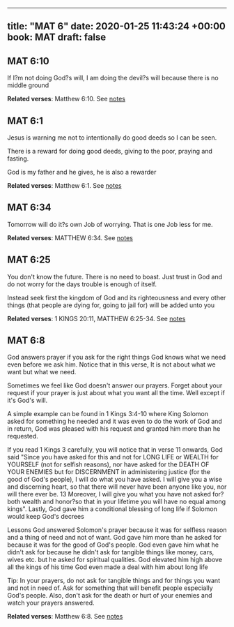 
---
title: "MAT 6"
date: 2020-01-25 11:43:24 +00:00
book: MAT
draft: false
---

## MAT 6:10

If I?m not doing God?s will, I am doing the devil?s will because there is no middle ground

**Related verses**: Matthew 6:10. See [notes](https://my.bible.com/notes/3349542691830227264)


## MAT 6:1

Jesus is warning me not to intentionally do good deeds so I can be seen.

There is a reward for doing good deeds, giving to the poor, praying and fasting.

God is my father and he gives, he is also a rewarder

**Related verses**: Matthew 6:1. See [notes](https://my.bible.com/notes/3281286175684026389)


## MAT 6:34

Tomorrow will do it?s own Job of worrying. That is one Job less for me.

**Related verses**: MATTHEW 6:34. See [notes](https://my.bible.com/notes/2818987955229286726)


## MAT 6:25

You don't know the future. There is no need to boast. Just trust in God and do not worry for the days trouble is enough of itself.

Instead seek first the kingdom of God and its righteousness and every other things (that people are dying for, going to jail for) will be added unto you

**Related verses**: 1 KINGS 20:11, MATTHEW 6:25-34. See [notes](https://my.bible.com/notes/2657249098847740653)


## MAT 6:8

God answers prayer if you ask for the right things
God knows what we need even before we ask him. Notice that in this verse, It is not about what we want but what we need.

Sometimes we feel like God doesn't answer our prayers. Forget about your request if your prayer is just about what you want all the time. Well except if it's God's will.

A simple example can be found in 1 Kings 3:4-10 where King Solomon asked for something he needed and it was even to do the work of God and in return, God was pleased with his request and granted him more than he requested. 

If you read 1 Kings 3 carefully, you will notice that in verse 11 onwards, God said "Since you have asked for this and not for LONG LIFE or WEALTH for YOURSELF (not for selfish reasons), nor have asked for the DEATH OF YOUR ENEMIES but for DISCERNMENT in administering justice (for the good of God's people), I will do what you have asked. I will give you a wise and discerning heart, so that there will never have been anyone like you, nor will there ever be. 13 Moreover, I will give you what you have not asked for?both wealth and honor?so that in your lifetime you will have no equal among kings". Lastly, God gave him a conditional blessing of long life if Solomon would keep God's decrees

Lessons
God answered Solomon's prayer because it was for selfless reason and a thing of need and not of want.
God gave him more than he asked for because it was for the good of God's people.
God even gave him what he didn't ask for because he didn't ask for tangible things like money, cars, wives etc. but he asked for spiritual qualities.
God elevated him high above all the kings of his time
God even made a deal with him about long life

Tip: In your prayers, do not ask for tangible things and for things you want and not in need of. Ask for something that will benefit people especially God's people. Also, don't ask for the death or hurt of your enemies and watch your prayers answered.

**Related verses**: Matthew 6:8. See [notes](https://my.bible.com/notes/2355174423277592629)


